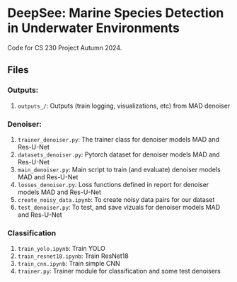 # DeepSee: Marine Species Detection in Underwater Environments
Code for CS 230 Project Autumn 2024.

## Files
### Outputs:
1. `outputs_/`: Outputs (train logging, visualizations, etc) from MAD denoiser
### Denoiser:
1. `trainer_denoiser.py`: The trainer class for denoiser models MAD and Res-U-Net
2. `datasets_denoiser.py`: Pytorch dataset for denoiser models MAD and Res-U-Net
3. `main_denoiser.py`: Main script to train (and evaluate) denoiser models MAD and Res-U-Net
4. `losses_denoiser.py`: Loss functions defined in report for denoiser models MAD and Res-U-Net
5. `create_noisy_data.ipynb`: To create noisy data pairs for our dataset
6. `test_denoiser.py`: To test, and save vizuals for denoiser models MAD and Res-U-Net

### Classification
1. `train_yolo.ipynb`: Train YOLO
2. `train_resnet18.ipynb`: Train ResNet18
3. `train_cnn.ipynb`: Train simple CNN
4. `trainer.py`: Trainer module for classification and some test denoisers

